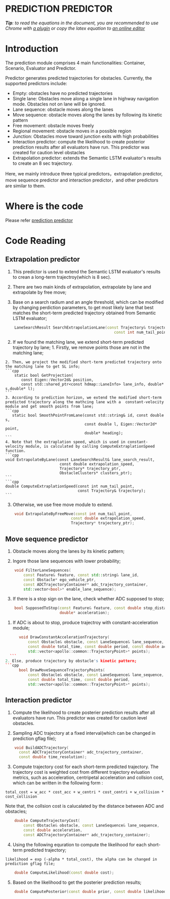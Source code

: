 # PREDICTION PREDICTOR

_**Tip**: to read the equations in the document, you are recommended to use Chrome with [a plugin](https://chrome.google.com/webstore/detail/tex-all-the-things/cbimabofgmfdkicghcadidpemeenbffn) or copy the latex equation to [an online editor](http://www.hostmath.com/)_

# Introduction

The prediction module comprises 4 main functionalities: Container, Scenario, Evaluator and Predictor. 

Predictor generates predicted trajectories for obstacles. Currently, the supported predictors include:

- Empty: obstacles have no predicted trajectories
- Single lane: Obstacles move along a single lane in highway navigation mode. Obstacles not on lane will be ignored.
- Lane sequence: obstacle moves along the lanes
- Move sequence: obstacle moves along the lanes by following its kinetic pattern
- Free movement: obstacle moves freely
- Regional movement: obstacle moves in a possible region
- Junction: Obstacles move toward junction exits with high probabilities
- Interaction predictor: compute the likelihood to create posterior prediction results after all evaluators have run. This predictor was created for caution level obstacles
- Extrapolation predictor: extends the Semantic LSTM evaluator's results to create an 8 sec trajectory.

Here, we mainly introduce three typical predictors，extrapolation predictor, move sequence predictor and interaction predictor，and other predictors are similar to them.  

# Where is the code

Please refer [prediction predictor](https://github.com/ApolloAuto/apollo/modules/prediction/predictor)

# Code Reading

## Extrapolation predictor
1. This predictor is used to extend the Semantic LSTM evaluator's results to crean a long-term trajectroy(which is 8 sec).

2. There are two main kinds of extrapolation, extrapolate by lane and extrapolate by free move;

  1. Base on a search radium and an angle threshold, which can be modified by changing perdiction parameters, to get most likely lane that best matches the short-term predicted trajectory obtained from Semantic LSTM evaluator;
```cpp
    LaneSearchResult SearchExtrapolationLane(const Trajectory& trajectory,
                                                const int num_tail_point);
```   

  2. If we found the matching lane, we extend short-term predicted trajectory by lane;
    1. Firstly, we remove points those are not in the matching lane;

    2. Then, we project the modified short-term predicted trajectory onto the matching lane to get SL info;
    ```cpp
        static bool GetProjection(
           const Eigen::Vector2d& position,
           const std::shared_ptr<const hdmap::LaneInfo> lane_info, double* s,double* l);
    ```
    3. According to prediction horizon, we extend the modified short-term predicted trajectory along the mathcing lane with a  constant-velocity module and get smooth points from lane;
    ```cpp
       static bool SmoothPointFromLane(const std::string& id, const double s,
                                       const double l, Eigen::Vector2d* point,
                                       double* heading);
    ```
    4. Note that the extraplation speed, which is used in constant-velocity module, is calculated by calling ComputeExtraplationSpeed function.
    ```cpp 
    void ExtrapolateByLane(const LaneSearchResult& lane_search_result,
                            const double extrapolation_speed,
                            Trajectory* trajectory_ptr,
                            ObstacleClusters* clusters_ptr);
    ```
    ```cpp 
    double ComputeExtraplationSpeed(const int num_tail_point,
                                    const Trajectory& trajectory);                    
    ```
  3. Otherwise, we use free move module to extend.
```cpp
    void ExtrapolateByFreeMove(const int num_tail_point,
                             const double extrapolation_speed,
                             Trajectory* trajectory_ptr);
```
## Move sequence predictor
1. Obstacle moves along the lanes by its kinetic pattern;

2. Ingore those lane sequences with lower probability;
```cpp  
    void FilterLaneSequences(
        const Feature& feature, const std::string& lane_id,
        const Obstacle* ego_vehicle_ptr,
        const ADCTrajectoryContainer* adc_trajectory_container,
        std::vector<bool>* enable_lane_sequence);  
```
3. If there is a stop sign on the lane, check whether ADC supposed to stop;
```cpp 
    bool SupposedToStop(const Feature& feature, const double stop_distance,
                        double* acceleration); 
```
  1. If ADC is about to stop, produce trajectroy with constant-acceleration module;
  ```cpp
        void DrawConstantAccelerationTrajectory(
            const Obstacle& obstacle, const LaneSequence& lane_sequence,
            const double total_time, const double period, const double acceleration,
            std::vector<apollo::common::TrajectoryPoint>* points);
    ```
  2. Else, produce trajectory by obstacle's kinetic pattern;
  ```cpp
        bool DrawMoveSequenceTrajectoryPoints(
            const Obstacle& obstacle, const LaneSequence& lane_sequence,
            const double total_time, const double period,
            std::vector<apollo::common::TrajectoryPoint>* points);  
  ```
## Interaction predictor
1. Compute the likelihood to create posterier prediction results after all evaluators have run. This predictor was created for caution level obstacles.

2. Sampling ADC trajectory at a fixed interval(which can be changed in prediction gflag file);
```cpp
    void BuildADCTrajectory(
      const ADCTrajectoryContainer* adc_trajectory_container,
      const double time_resolution);
```
3. Compute trajectory cost for each short-term predicted trajectory. The trajectory cost is weighted cost from different trajectory evluation metrics, such as acceleration, centripetal acceleration and collsion cost, which can be written in the following form : 
```
total_cost = w_acc * cost_acc + w_centri * cost_centri + w_collision * cost_collision
```
Note that, the collsion cost is calucalated by the distance between ADC and obstacles;
```cpp
    double ComputeTrajectoryCost(
        const Obstacle& obstacle, const LaneSequence& lane_sequence,
        const double acceleration,
        const ADCTrajectoryContainer* adc_trajectory_container);
```
4. Using the following equration to compute the likelihood for each short-term predicted trajectory;

```
likelihood = exp (-alpha * total_cost), the alpha can be changed in prediction gflag file;
```
```cpp
    double ComputeLikelihood(const double cost);
```
5. Based on the likelihood to get the posterier prediction results;
```cpp
    double ComputePosterior(const double prior, const double likelihood);
```

